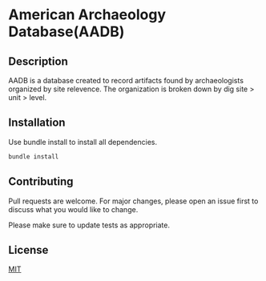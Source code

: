 

# American Archaeology Database(AADB)

## Description

AADB is a database created to record artifacts found by archaeologists organized by site relevence. The organization is broken down by dig site > unit > level. 

## Installation

Use bundle install to install all dependencies.

```bash
bundle install
```

## Contributing
Pull requests are welcome. For major changes, please open an issue first to discuss what you would like to change.

Please make sure to update tests as appropriate.

## License
[MIT](https://github.com/Clannis/AchaeologyApp/blob/master/LICENSE)